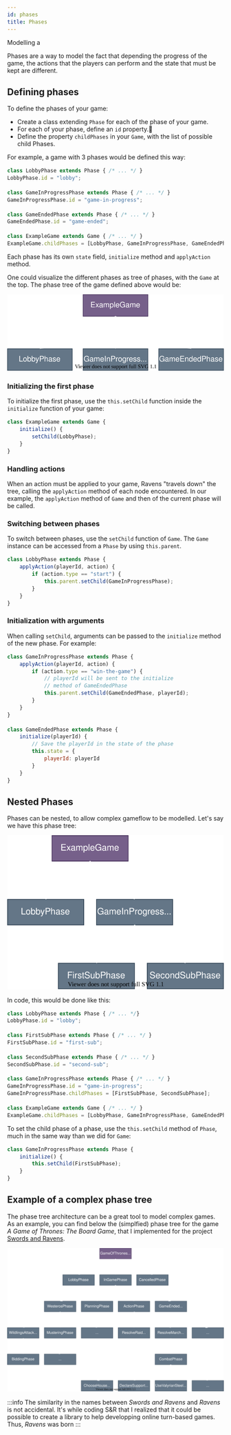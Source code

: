 ```yaml
---
id: phases
title: Phases
---
```


Modelling a 

Phases are a way to model the fact that depending the progress of the game, the actions that the players can perform and the state that must be kept are different.

## Defining phases

To define the phases of your game:

* Create a class extending `Phase` for each of the phase of your game.
* For each of your phase, define an `id` property.
* Define the property `childPhases` in your `Game`, with the list of possible child Phases.

For example, a game with 3 phases would be defined this way:

```js
class LobbyPhase extends Phase { /* ... */ }
LobbyPhase.id = "lobby";

class GameInProgressPhase extends Phase { /* ... */ }
GameInProgressPhase.id = "game-in-progress";

class GameEndedPhase extends Phase { /* ... */ }
GameEndedPhase.id = "game-ended";

class ExampleGame extends Game { /* ... */ }
ExampleGame.childPhases = [LobbyPhase, GameInProgressPhase, GameEndedPhase];
```

Each phase has its own `state` field, `initialize` method and `applyAction` method.

One could visualize the different phases as tree of phases, with the `Game` at the top. The phase tree of the game defined above would be:

![Phase tree](./phases-phase-tree.drawio.svg)

### Initializing the first phase

To initialize the first phase, use the `this.setChild` function inside the `initialize` function of your game:

```js {3}
class ExampleGame extends Game {
    initialize() {
        setChild(LobbyPhase);
    }
}
```

### Handling actions

When an action must be applied to your game, Ravens "travels down" the tree, calling the `applyAction` method of each node encountered. In our example, the `applyAction` method of `Game` and then of the current phase will be called.

### Switching between phases

To switch between phases, use the `setChild` function of `Game`. The `Game` instance can be accessed from a `Phase` by using `this.parent`.

```js {4}
class LobbyPhase extends Phase {
    applyAction(playerId, action) {
        if (action.type == "start") {
            this.parent.setChild(GameInProgressPhase);
        }
    }
}
```

### Initialization with arguments

When calling `setChild`, arguments can be passed to the `initialize` method of the new phase. For example:

```js {6,12-17}
class GameInProgressPhase extends Phase {
    applyAction(playerId, action) {
        if (action.type == "win-the-game") {
            // playerId will be sent to the initialize
            // method of GameEndedPhase
            this.parent.setChild(GameEndedPhase, playerId);
        }
    }
}

class GameEndedPhase extends Phase {
    initialize(playerId) {
        // Save the playerId in the state of the phase
        this.state = {
            playerId: playerId
        }
    }
}
```

## Nested Phases

Phases can be nested, to allow complex gameflow to be modelled. Let's say we have this phase tree:

![Phase tree](./phases-nested-phase-tree.drawio.svg)

In code, this would be done like this:

```js
class LobbyPhase extends Phase { /* ... */}
LobbyPhase.id = "lobby";

class FirstSubPhase extends Phase { /* ... */ }
FirstSubPhase.id = "first-sub";

class SecondSubPhase extends Phase { /* ... */ }
SecondSubPhase.id = "second-sub";

class GameInProgressPhase extends Phase { /* ... */ }
GameInProgressPhase.id = "game-in-progress";
GameInProgressPhase.childPhases = [FirstSubPhase, SecondSubPhase];

class ExampleGame extends Game { /* ... */ }
ExampleGame.childPhases = [LobbyPhase, GameInProgressPhase, GameEndedPhase];
```

To set the child phase of a phase, use the `this.setChild` method of `Phase`, much in the same way than we did for `Game`:

```js {3}
class GameInProgressPhase extends Phase {
    initialize() {
        this.setChild(FirstSubPhase);
    }
}
```

## Example of a complex phase tree

The phase tree architecture can be a great tool to model complex games. As an example, you can find below the (simplfied) phase tree for the game _A Game of Thrones: The Board Game_, that I implemented for the project [Swords and Ravens](https://swordsandravens.net/).

![Phase tree](./phases-complex-phase-tree.drawio.svg)

:::info
The similarity in the names between _Swords and Ravens_ and _Ravens_ is not accidental. It's while coding S&R that I realized that it could be possible to create a library to help developping online turn-based games. Thus, _Ravens_ was born
:::